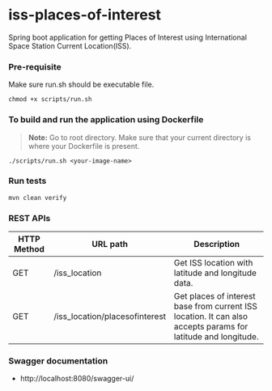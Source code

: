 # iss-places-of-interest
Spring boot application for getting Places of Interest using International Space Station Current Location(ISS). 

### Pre-requisite
Make sure run.sh should be executable file.
 ```
chmod +x scripts/run.sh  
```

### To build and run the application using Dockerfile
> **Note:** Go to root directory. Make sure that your current directory is where your Dockerfile is present.

```shell
./scripts/run.sh <your-image-name>
```

### Run tests
```
mvn clean verify
```

### REST APIs

|HTTP Method | URL path | Description
|------------ | -------------| -------------|
GET|/iss_location|Get ISS location with latitude and longitude data.
GET|/iss_location/placesofinterest|Get places of interest base from current ISS location. It can also accepts params for latitude and longitude.

### Swagger documentation
- http://localhost:8080/swagger-ui/
